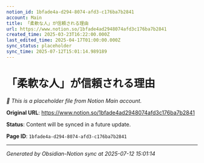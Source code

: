 ```yaml
---
notion_id: 1bfade4a-d294-8074-afd3-c176ba7b2841
account: Main
title: 「柔軟な人」が信頼される理由
url: https://www.notion.so/1bfade4ad2948074afd3c176ba7b2841
created_time: 2025-03-23T16:22:00.000Z
last_edited_time: 2025-04-17T01:00:00.000Z
sync_status: placeholder
sync_time: 2025-07-12T15:01:14.989189
---
```


# 「柔軟な人」が信頼される理由

*🔄 This is a placeholder file from Notion Main account.*

**Original URL**: https://www.notion.so/1bfade4ad2948074afd3c176ba7b2841

**Status**: Content will be synced in a future update.

**Page ID**: `1bfade4a-d294-8074-afd3-c176ba7b2841`

---

*Generated by Obsidian-Notion sync at 2025-07-12 15:01:14*
